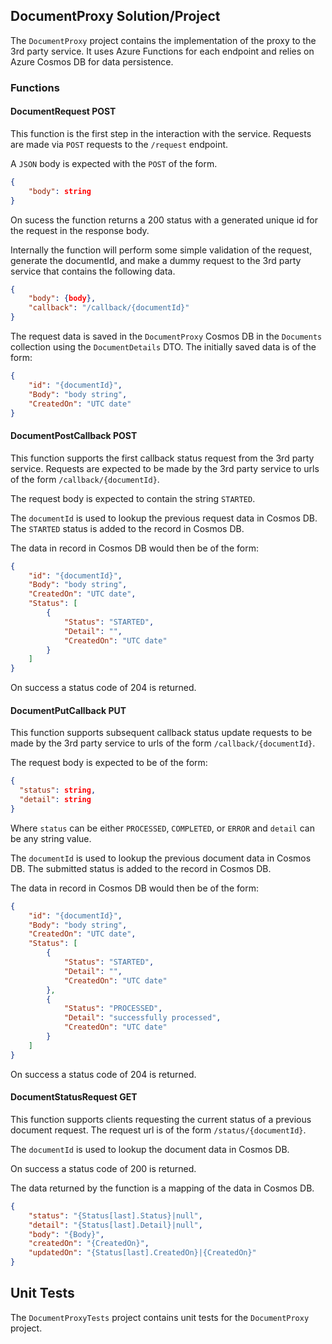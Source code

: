 ## DocumentProxy Solution/Project

The `DocumentProxy` project contains the implementation of the proxy to the 3rd party service. It uses Azure Functions for each endpoint and relies on Azure Cosmos DB for data persistence.

### Functions

#### DocumentRequest POST
This function is the first step in the interaction with the service. Requests are made via `POST` requests to the `/request` endpoint.

A `JSON` body is expected with the `POST` of the form.
```JSON
{
    "body": string
}
```
On sucess the function returns a 200 status with a generated unique id for the request in the response body.

Internally the function will perform some simple validation of the request, generate the documentId, and make a dummy request to the 3rd party service that contains the following data.

```JSON
{
    "body": {body},
    "callback": "/callback/{documentId}"
}
```

The request data is saved in the `DocumentProxy` Cosmos DB in the `Documents` collection using the `DocumentDetails` DTO. The initially saved data is of the form:

```JSON
{
    "id": "{documentId}",
    "Body": "body string",
    "CreatedOn": "UTC date"
}
```

#### DocumentPostCallback POST

This function supports the first callback status request from the 3rd party service. Requests are expected to be made by the 3rd party service to urls of the form `/callback/{documentId}`.

The request body is expected to contain the string `STARTED`.

The `documentId` is used to lookup the previous request data in Cosmos DB. The `STARTED` status is added to the record in Cosmos DB.

The data in record in Cosmos DB would then be of the form:

```JSON
{
    "id": "{documentId}",
    "Body": "body string",
    "CreatedOn": "UTC date",
    "Status": [
        {
            "Status": "STARTED",
            "Detail": "",
            "CreatedOn": "UTC date"
        }
    ]
}
```

On success a status code of 204 is returned.

#### DocumentPutCallback PUT

This function supports subsequent callback status update requests to be made by the 3rd party service to urls of the form `/callback/{documentId}`.

The request body is expected to be of the form:

```JSON
{
  "status": string,
  "detail": string
}
```

Where `status` can be either `PROCESSED`, `COMPLETED`, or `ERROR` and `detail` can be any string value.

The `documentId` is used to lookup the previous document data in Cosmos DB. The submitted status is added to the record in Cosmos DB.

The data in record in Cosmos DB would then be of the form:

```JSON
{
    "id": "{documentId}",
    "Body": "body string",
    "CreatedOn": "UTC date",
    "Status": [
        {
            "Status": "STARTED",
            "Detail": "",
            "CreatedOn": "UTC date"
        },
        {
            "Status": "PROCESSED",
            "Detail": "successfully processed",
            "CreatedOn": "UTC date"
        }
    ]
}
```

On success a status code of 204 is returned.

#### DocumentStatusRequest GET

This function supports clients requesting the current status of a previous document request. The request url is of the form `/status/{documentId}`.

The `documentId` is used to lookup the document data in Cosmos DB.

On success a status code of 200 is returned.

The data returned by the function is a mapping of the data in Cosmos DB.

```JSON
{
    "status": "{Status[last].Status}|null",
    "detail": "{Status[last].Detail}|null",
    "body": "{Body}",
    "createdOn": "{CreatedOn}",
    "updatedOn": "{Status[last].CreatedOn}|{CreatedOn}"
}
```

## Unit Tests

The `DocumentProxyTests` project contains unit tests for the `DocumentProxy` project.
